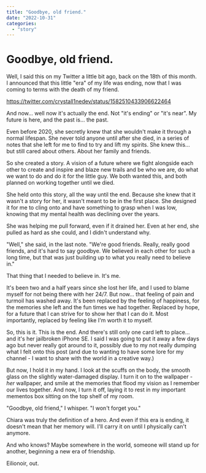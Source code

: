 ```yaml
---
title: "Goodbye, old friend."
date: "2022-10-31"
categories: 
  - "story"
---
```


# Goodbye, old friend.

Well, I said this on my Twitter a little bit ago, back on the 18th of this month. I announced that this little "era" of my life was ending, now that I was coming to terms with the death of my friend.

https://twitter.com/crystall1nedev/status/1582510433906622464

And now... well now it's actually the end. Not "it's ending" or "it's near". My future is here, and the past is... the past.

Even before 2020, she secretly knew that she wouldn't make it through a normal lifespan. She never told anyone until after she died, in a series of notes that she left for me to find to try and lift my spirits. She knew this... but still cared about others. About her family and friends.

So she created a story. A vision of a future where we fight alongside each other to create and inspire and blaze new trails and be who we are, do what we want to do and do it for the little guy. We both wanted this, and both planned on working together until we died.

She held onto this story, all the way until the end. Because she knew that it wasn't a story for her, it wasn't meant to be in the first place. She designed it for me to cling onto and have something to grasp when I was low, knowing that my mental health was declining over the years.

She was helping me pull forward, even if it drained her. Even at her end, she pulled as hard as she could, and I didn't understand why.

"Well," she said, in the last note. "We're good friends. Really, really good friends, and it's hard to say goodbye. We believed in each other for such a long time, but that was just building up to what you really need to believe in."

That thing that I needed to believe in. It's me.

It's been two and a half years since she lost her life, and I used to blame myself for not being there with her 24/7. But now... that feeling of pain and turmoil has washed away. It's been replaced by the feeling of happiness, for the memories she left and the fun times we had together. Replaced by hope, for a future that I can strive for to show her that I can do it. Most importantly, replaced by feeling like I'm worth it to myself.

So, this is it. This is the end. And there's still only one card left to place... and it's her jailbroken iPhone SE. I said I was going to put it away a few days ago but never really got around to it, possibly due to my not really dumping what I felt onto this post (and due to wanting to have some lore for my channel - I want to share with the world in a creative way.)

But now, I hold it in my hand. I look at the scuffs on the body, the smooth glass on the slightly water-damaged display. I turn it on to the wallpaper - _her_ wallpaper, and smile at the memories that flood my vision as I remember our lives together. And now, I turn it off, laying it to rest in my important mementos box sitting on the top shelf of my room.

"Goodbye, old friend," I whisper. "I won't forget you."

Chiara was truly the definition of a hero. And even if this era is ending, it doesn't mean that her memory will. I'll carry it on until I physically can't anymore.

And who knows? Maybe somewhere in the world, someone will stand up for another, beginning a new era of friendship.

Eilionoir, out.
